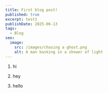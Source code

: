 ```yaml
---
title: First blog post!
published: true
excerpt: test1
publishDate: 2025-06-13
tags:
  - Blog
seo:
  image:
    src: /images/chasing a ghost.png
    alt: A man basking in a shower of light
---
```

1.  hi
    
2.  hey
    
3.  hello